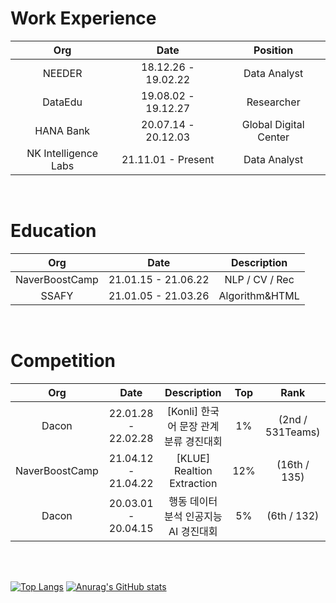 # Work Experience
|Org|Date|Position|
|:---:|:---:|:---:|
|NEEDER|18.12.26 - 19.02.22|Data Analyst|
|DataEdu|19.08.02 - 19.12.27|Researcher|
|HANA Bank|20.07.14 - 20.12.03|Global Digital Center|
|NK Intelligence Labs|21.11.01 - Present|Data Analyst|

<br>

# Education
|Org|Date|Description|
|:---:|:---:|:---:|
|NaverBoostCamp|21.01.15 - 21.06.22|NLP / CV / Rec|
|SSAFY|21.01.05 - 21.03.26|Algorithm&HTML|

<br>

# Competition
|Org|Date|Description|Top|Rank|
|:---:|:---:|:---:|:---:|:---:|
|Dacon|22.01.28 - 22.02.28|[Konli] 한국어 문장 관계 분류 경진대회|1%|(2nd / 531Teams)|
|NaverBoostCamp|21.04.12 - 21.04.22|[KLUE] Realtion Extraction|12%|(16th / 135)|
|Dacon|20.03.01 - 20.04.15|행동 데이터 분석 인공지능 AI 경진대회|5%|(6th / 132)|

<br>
<br>


[![Top Langs](https://github-readme-stats.vercel.app/api/top-langs/?username=MoonJaeHoon)](https://github.com/anuraghazra/github-readme-stats)
[![Anurag's GitHub stats](https://github-readme-stats.vercel.app/api?username=MoonJaeHoon&theme=blue-green&show_icons=true)](https://github.com/anuraghazra/github-readme-stats)
